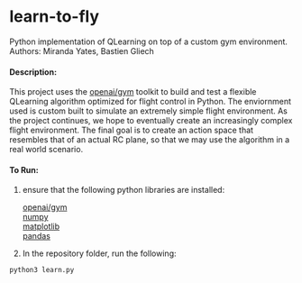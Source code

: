 # learn-to-fly
Python implementation of QLearning on top of a custom gym environment.
Authors: Miranda Yates, Bastien Gliech

#### Description:
This project uses the [openai/gym](https://github.com/openai/gym) toolkit to build and test a flexible QLearning algorithm optimized for flight control in Python. The enviornment used is custom built to simulate an extremely simple flight environment. As the project continues, we hope to eventually create an increasingly complex flight environment. The final goal is to create an action space that resembles that of an actual RC plane, so that we may use the algorithm in a real world scenario. 

#### To Run:
1. ensure that the following python libraries are installed:

   [openai/gym](https://github.com/openai/gym)  
   [numpy](https://github.com/numpy/numpy)  
   [matplotlib](https://github.com/matplotlib/matplotlib)  
   [pandas](https://github.com/pandas-dev/pandas)

2. In the repository folder, run the following:
```
python3 learn.py
```
